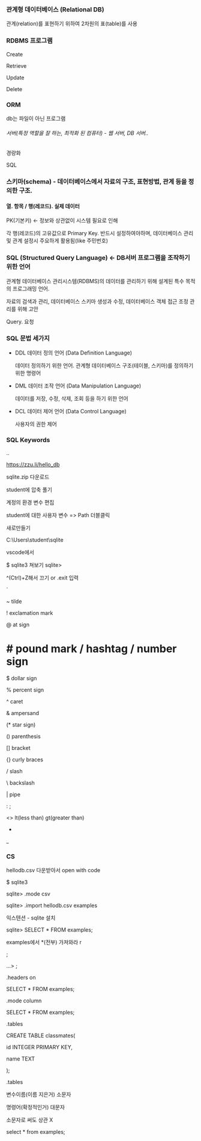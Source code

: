 ### 관계형 데이터베이스 (Relational DB)

 관계(relation)를 표현하기 위하여 2차원의 표(table)를 사용



### RDBMS 프로그램

Create

Retrieve

Update

Delete



### ORM

db는 파일이 아닌 프로그램



###### 서버(특정 역할을 잘 하는, 최적화 된 컴퓨터) - 웹 서버, DB 서버..



경량화



SQL



### 스키마(schema) - 데이터베이스에서 자료의 구조, 표현방법, 관계 등을 정의한 구조.

#### 열. 항목 / 행(레코드). 실제 데이터



PK(기본키) <- 정보와 상관없이 시스템 필요로 인해

각 행(레코드)의 고유값으로 Primary Key. 반드시 설정하여야하며, 데이터베이스 관리 및 관계 설정시 주요하게 활용됨(like 주민번호)



### SQL (Structured Query Language) <- DB서버 프로그램을 조작하기 위한 언어

관계형 데이터베이스 관리시스템(RDBMS)의 데이터를 관리하기 위해 설계된 특수 목적의 프로그래밍 언어. 

자료의 검색과 관리, 데이터베이스 스키마 생성과 수정, 데이터베이스 객체 접근 조정 관리를 위해 고안

Query. 요청



### SQL 문법 세가지

- DDL 데이터 정의 언어 (Data Definition Language)

  데이터 정의하기 위한 언어. 관계형 데이터베이스 구조(테이블, 스키마)를 정의하기 위한 명령어

- DML 데이터 조작 언어 (Data Manipulation Language)

  데이터를 저장, 수정, 삭제, 조회 등을 하기 위한 언어

- DCL 데이터 제어 언어 (Data Control Language)

  사용자의 권한 제어



### SQL Keywords

..



https://zzu.li/hello_db

sqlite.zip 다운로드

student에 압축 풀기



계정의 환경 변수 편집

student에 대한 사용자 변수 => Path 더블클릭

새로만들기

C:\Users\student\sqlite



vscode에서 

$ sqlite3 쳐보기 sqlite>

^(Ctrl)+Z해서 끄기 or .exit 입력

`

~ tilde

! exclamation mark

@ at sign

# # pound mark / hashtag / number sign

$ dollar sign

% percent sign

^ caret

& ampersand

(* star sign) 

() parenthesis

[] bracket

{} curly braces

/ slash

\ backslash

| pipe

: ;

<> lt(less than) gt(greater than)

-

_



### CS



hellodb.csv 다운받아서 open with code



$ sqlite3

sqlite> .mode csv

sqlite> .import hellodb.csv examples

익스텐션 - sqlite 설치

sqlite> SELECT * FROM examples;

examples에서 *(전부) 가져와라 r

;

...> ;

.headers on

SELECT * FROM examples;

.mode column

SELECT * FROM examples;



.tables



CREATE TABLE classmates(

id INTEGER PRIMARY KEY,

name TEXT

);

.tables



변수이름(이름 지은거) 소문자

명령어(확정적인거) 대문자

소문자로 써도 상관 X

select * from examples;